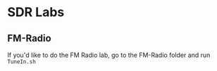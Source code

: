 # SDR Labs  
## FM-Radio  
If you'd like to do the FM Radio lab, go to the FM-Radio folder and run `TuneIn.sh`  
